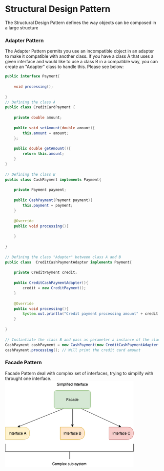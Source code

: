 # Structural Design Pattern

The Structural Design Pattern defines the way objects can be composed in a large structure

### Adapter Pattern

The Adapter Pattern permits you use an incompatible object in an adapter to make it compatible with another class. If you have a class A that uses a given interface and would like to use a class B in a compatible way, you can create an "Adapter" class to handle this. Please see below:

```java
public interface Payment{
	
	void processing();
	
}
// Defining the class A
public class CreditCardPayment {
	
	private double amount;
	
	public void setAmount(double amount){
		this.amount = amount;
	};
	
	public double getAmount(){
		return this.amount;
	}
}

// Defining the class B
public class CashPayment implements Payment{
	
	private Payment payment;
	
	public CashPayment(Payment payment){
		this.payment = payment;
	}
	
	@Override
	public void processing(){
	
	}
	
}

// Defining the class "Adapter" between class A and B
public class  CreditCashPaymentAdapter implements Payment{
	
	private CreditPayment credit;
	
	public CreditCashPaymentAdapter(){
		credit = new CreditPayment();
	}
	
	@Override
	public void processing(){
		System.out.println("Credit payment processing amount" + credit.getAmount());
	}
	
}

// Instantiate the class B and pass as parameter a instance of the class A "CreditCardPayment"
CashPayment cashPayment = new CashPayment(new CreditCashPaymentAdapter());
cashPayment.processing(); // Will print the credit card amount
```

### Facade Pattern

Facade Pattern deal with complex set of interfaces, trying to simplify with throught one interface.
![](../images/facade.png)
